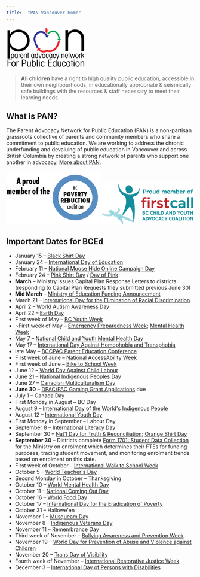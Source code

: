 ```yaml
---
title:  "PAN Vancouver Home"
---
```


<img class="pan_hero" alt="Parent Advocacy Network for Public Education" src="/images/pan-for-pe.png"/>

> **All children** have a right to high quality public education, accessible in their own neighbourhoods, in educationally appropriate & seismically safe buildings with the resources & staff necessary to meet their learning needs.

## What is PAN?

The Parent Advocacy Network for Public Education (PAN) is a non-partisan grassroots collective of parents and community members who share a commitment to public education. We are working to address the chronic underfunding and devaluing of public education in Vancouver and across British Columbia by creating a strong network of parents who support one another in advocacy. [More about PAN](/about).

[![A proud member of the BC poverty reduction coalition](/images/member-website-button_orig.png)](http://bcpovertyreduction.ca/)
[![Proud member of first call BC child and youth advocacy coalition](/images/first-call-logo-member_orig.png)](https://firstcallbc.org/)

## Important Dates for BCEd

* January 15 – [Black Shirt Day](https://news.gov.bc.ca/releases/2021AG0002-000051)
* ​January 24 – [International Day of Education](https://www.pearsoncanadaschool.com/index.cfm?locator=PS3d4h)
* February 11 – [National Moose Hide Online Campaign Day](https://www.moosehidecampaign.ca/)
* February 24 – [Pink Shirt Day](https://pinkshirtday.brandalliance.com/) / [Day of Pink ](https://bctf.ca/DayOfPink/)
* **March**  – Ministry issues Capital Plan Response Letters to districts (responding to Capital Plan Requests they submitted previous June 30)
* **Mid March** – [​Ministry of Education Funding Announcement](https://www2.gov.bc.ca/gov/content/education-training/k-12/administration/resource-management/k-12-funding-and-allocation/operating-grants)
* March 21 – [International Day for the Elimination of Racial Discrimination](http://www.un.org/en/events/racialdiscriminationday/)
* April 2 – [World Autism Awareness Day](https://www.autismspeaks.org/world-autism-awareness-day)
* April 22 – [Earth Day](https://www.earthday.org/)
* First week of May – [BC Youth Week](https://www.bcyouthweek.com/)
* ~First week of May – [Emergency Preparedness Week](https://www.getprepared.gc.ca/cnt/rsrcs/ep-wk/index-en.aspx);  [Mental Health Week](https://cmha.ca/mental-health-week/)
* May 7 – [National Child and Youth Mental Health Day](https://childhealthpolicy.ca/wp-content/uploads/2019/05/RQ-13-19-Spring.pdf)
* May 17 – [International Day Against Homophobia and Transphobia](https://may17.org/)
* late May – [BCCPAC Parent Education Conference](https://bccpac.bc.ca/index.php/conferences1/conferences)
* First week of June – [National AccessAbility Week](https://www.reachability.org/national-accessability-week)
* First week of June – [Bike to School Week](https://bikehub.ca/bike-to-school/bike-to-school-week)
* June 12 – [World Day Against Child Labour](https://www.un.org/en/observances/world-day-against-child-labour)
* June 21 – [National Indigenous Peoples Day](https://www.canada.ca/en/canadian-heritage/campaigns/celebrate-canada-days/aboriginal-day.html)
* June 27 – [Canadian Multiculturalism Day](https://www.canada.ca/en/canadian-heritage/campaigns/celebrate-canada-days/multiculturalism-day.html)
* **June 30** – [DPAC/PAC Gaming Grant Applications](https://www2.gov.bc.ca/gov/content/sports-culture/gambling-fundraising/gaming-grants/pac-dpac-grants) due
* July 1 – Canada Day
* First Monday in August – BC Day
* August 9 – [International Day of the World's Indigenous People](https://www.un.org/en/events/indigenousday/)
* August 12 – [International Youth Day](https://www.un.org/en/events/youthday/)
* First Monday in September – Labour Day
* September 8 – [International Literacy Day](https://www.un.org/en/events/literacyday/)
* September 30 – [Nat'l Day for Truth & Reconciliation](https://nctr.ca/); [Orange Shirt Day](http://www.orangeshirtday.org/)
* **September 30** – Districts complete [Form 1701: Student Data Collection](https://www.myeducationbc.info/wp-content/uploads/1701-v3.7.pdf) for the Ministry on enrolment which determines their FTEs for funding purposes, tracing student movement, and monitoring enrolment trends based on enrolment on this date.
* First week of October – [International Walk to School Week](https://vancouverdpac.us13.list-manage.com/track/click?u=eaf3ad11d13cc6db15ebeee58&id=949c029b47&e=d36c8736e2)
* October 5  – [World Teacher's Day](http://uis.unesco.org/sites/default/files/documents/world_teachers_day_fact_sheet_2020.pdf)
* Second Monday in October – Thanksgiving
* October 10 – [World Mental Health Day](https://www.who.int/campaigns/world-mental-health-day)
* October 11 – [National Coming Out Day](https://www.hrc.org/resources/national-coming-out-day)
* October 16 – [World Food Day](https://food.ubc.ca/world-food-day-october-16/)
* October 17 – [International Day for the Eradication of Poverty](https://www.un.org/development/desa/socialperspectiveondevelopment/international-day-for-the-eradication-of-poverty-homepage.html)
* October 31 – Hallowe'en
* November 1 – [Musqueam Day](https://www.musqueam.bc.ca/musqueam-day-2020/)
* November 8 - [Indigenous Veterans Day](https://www.trentu.ca/education/sites/trentu.ca.education/files/documents/Resources_VeteransDay_Nov8.pdf)
* November 11 – Remembrance Day
* Third week of November – [Bullying Awareness and Prevention Week](https://instituteofworkplacebullyingresources.ca/workplace-bullying-awareness-week-2021-3/)
* November 19 – [World Day for Prevention of Abuse and Violence against Children](https://www.who.int/news-room/fact-sheets/detail/violence-against-children)
* November 20  – [Trans Day of Visibility](https://pflag.org/blog/transgender-day-remembrance-2021)
* Fourth week of November – [International Restorative Justice Week](https://www.crjc.ca/national-symposium)
* December 3 – [International Day of Persons with Disabilities](https://www.un.org/en/observances/day-of-persons-with-disabilities)